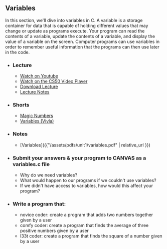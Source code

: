 ## Variables

In this section, we'll dive into variables in C. A variable is a storage container for data that is capable of holding different values that may change or update as programs execute. Your program can read the contents of a variable, update the contents of a variable, and display the value of a variable on the screen. Computer programs can use variables in order to remember useful information that the programs can then use later in the code.

- ### Lecture
  - [Watch on Youtube](https://www.youtube.com/embed/EApk15pCIEA?start=472&end=557)
  - [Watch on the CS50 Video Player](https://video.cs50.net/2017/fall/lectures/1?t=7m52s)
  - [Download Lecture](http://cdn.cs50.net/2017/fall/lectures/1/lecture1-720p.mp4?download)
  - [Lecture Notes](https://docs.cs50.net/2017/fall/notes/1/lecture1.html#c)

- ### Shorts
  - [Magic Numbers](https://www.youtube.com/embed/vK_naJkrtjc)
  - [Variables (Vivla)](https://www.youtube.com/embed/FPL_0lpzBjo)

- ### Notes
  - [Variables]({{"/assets/pdfs/unit1/variables.pdf" | relative_url }})

- ### Submit your answers & your program to CANVAS as a variables.c file
  - Why do we need variables?
  - What would happen to our programs if we couldn't use variables?
  - If we didn't have access to variables, how would this affect your program?

- ### Write a program that:
  - novice coder: create a program that adds two numbers together given by a user
  - comfy coder: create a program that finds the average of three positive numbers given by a user
  - l33t coder: create a program that finds the square of a number given by a user
